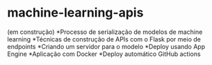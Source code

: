 # machine-learning-apis


(em construção) *Processo de serialização de modelos de machine learning 
*Técnicas de construção de APIs com o Flask por meio de endpoints 
*Criando um servidor para o modelo
*Deploy usando App Engine
*Aplicação com Docker
*Deploy automático GitHub actions

